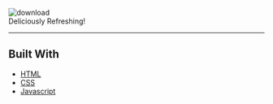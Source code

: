 
![download](https://user-images.githubusercontent.com/28759418/36153206-80abc0be-109b-11e8-9c56-55a02b27daa8.png)
<br/>
Deliciously Refreshing!
<hr/>

## Built With

* [HTML]()
* [CSS]() 
* [Javascript]() 
